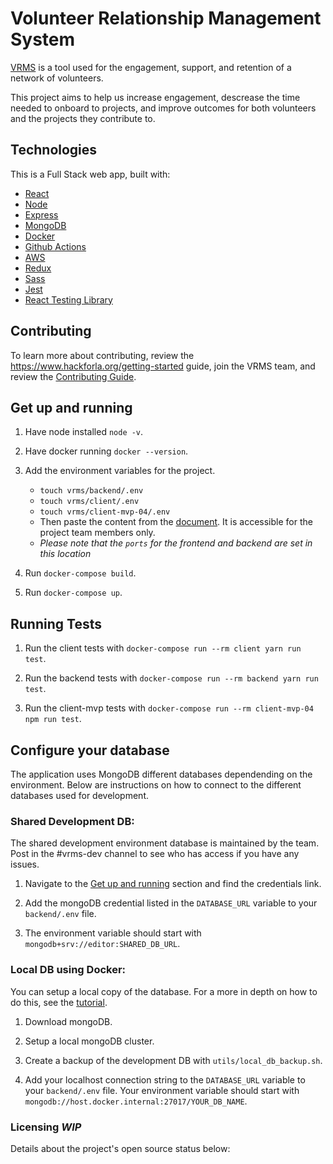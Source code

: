 # Volunteer Relationship Management System

[VRMS](https://www.vrms.io/) is a tool used for the engagement, support, and retention of a network of volunteers.

This project aims to help us increase engagement, descrease the time needed to onboard to projects, and improve outcomes for both volunteers and the projects they contribute to.

## Technologies

This is a Full Stack web app, built with:

- [React](https://reactjs.org/docs/getting-started.html)
- [Node](https://nodejs.org/en/)
- [Express](https://expressjs.com/en/starter/installing.html)
- [MongoDB](https://docs.mongodb.com/manual/tutorial/getting-started/)
- [Docker](https://www.docker.com/get-started)
- [Github Actions](https://github.com/features/actions)
- [AWS](https://aws.amazon.com/)
- [Redux](https://redux.js.org/introduction/getting-started)
- [Sass](https://sass-lang.com/guide)
- [Jest](https://jestjs.io/)
- [React Testing Library](https://testing-library.com/docs/react-testing-library/intro)

## Contributing

To learn more about contributing, review the https://www.hackforla.org/getting-started guide, join the VRMS team, and review the [Contributing Guide](./CONTRUBTING.md).

## Get up and running

1. Have node installed `node -v`.

1. Have docker running `docker --version`.

1. Add the environment variables for the project.

   - `touch vrms/backend/.env`
   - `touch vrms/client/.env`
   - `touch vrms/client-mvp-04/.env`
   - Then paste the content from the [document](https://docs.google.com/document/d/1yDF6UmyO-MPNrl3y_Mw0mkm_WaixlSkXzWbudCzHXDY/edit?usp=sharing). It is accessible for the project team members only.
   - _Please note that the `ports` for the frontend and backend are set in this location_

1. Run `docker-compose build`.

1. Run `docker-compose up`.

## Running Tests

1. Run the client tests with `docker-compose run --rm client yarn run test`.

1. Run the backend tests with `docker-compose run --rm backend yarn run test`.

1. Run the client-mvp tests with `docker-compose run --rm client-mvp-04 npm run test`.

## Configure your database

The application uses MongoDB different databases dependending on the environment. Below are instructions on how to connect to the different databases used for development.

### Shared Development DB:

The shared development environment database is maintained by the team. Post in the #vrms-dev channel to see who has access if you have any issues.

1. Navigate to the [Get up and running](#get-up-and-running) section and find the credentials link.

1. Add the mongoDB credential listed in the `DATABASE_URL` variable to your `backend/.env` file.

1. The environment variable should start with `mongodb+srv://editor:SHARED_DB_URL`.

### Local DB using Docker:

You can setup a local copy of the database. For a more in depth on how to do this, see the [tutorial](https://zellwk.com/blog/local-mongodb/).

1.  Download mongoDB.

1.  Setup a local mongoDB cluster.

1.  Create a backup of the development DB with `utils/local_db_backup.sh`.

1.  Add your localhost connection string to the `DATABASE_URL` variable to your `backend/.env` file. Your environment variable should start with `mongodb://host.docker.internal:27017/YOUR_DB_NAME`.

### Licensing _WIP_

Details about the project's open source status below:
